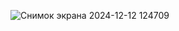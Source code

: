 ![Снимок экрана 2024-12-12 124709](https://github.com/user-attachments/assets/dc2b49ea-bb5f-4a30-9bd8-a3dd5baa6719)
